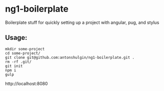 # ng1-boilerplate

Boilerplate stuff for quickly setting up a project with angular, pug, and stylus

## Usage:

```shell
mkdir some-project
cd some-project/
git clone git@github.com:antonshulgin/ng1-boilerplate.git .
rm -rf .git/
git init
npm i
gulp
```

http://localhost:8080
